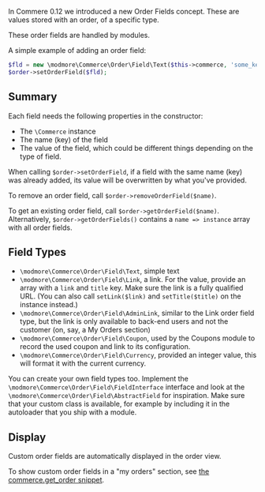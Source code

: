 In Commere 0.12 we introduced a new Order Fields concept. These are values stored with an order, of a specific type. 

These order fields are handled by modules. 

A simple example of adding an order field:

````php
$fld = new \modmore\Commerce\Order\Field\Text($this->commerce, 'some_key', 'My Value');
$order->setOrderField($fld);
````

## Summary

Each field needs the following properties in the constructor:

- The `\Commerce` instance
- The name (key) of the field
- The value of the field, which could be different things depending on the type of field. 

When calling `$order->setOrderField`, if a field with the same name (key) was already added, its value will be overwritten by what you've provided.

To remove an order field, call `$order->removeOrderField($name)`.

To get an existing order field, call `$order->getOrderField($name)`. Alternatively, `$order->getOrderFields()` contains a `name => instance` array with all order fields.

## Field Types

- `\modmore\Commerce\Order\Field\Text`, simple text
- `\modmore\Commerce\Order\Field\Link`, a link. For the value, provide an array with a `link` and `title` key. Make sure the link is a fully qualified URL. (You can also call `setLink($link)` and `setTitle($title)` on the instance instead.)
- `\modmore\Commerce\Order\Field\AdminLink`, similar to the Link order field type, but the link is only available to back-end users and not the customer (on, say, a My Orders section)
- `\modmore\Commerce\Order\Field\Coupon`, used by the Coupons module to record the used coupon and link to its configuration.
- `\modmore\Commerce\Order\Field\Currency`, provided an integer value, this will format it with the current currency.

You can create your own field types too. Implement the `\modmore\Commerce\Order\Field\FieldInterface` interface and look at the `\modmore\Commerce\Order\Field\AbstractField` for inspiration. Make sure that your custom class is available, for example by including it in the autoloader that you ship with a module.

## Display

Custom order fields are automatically displayed in the order view.

To show custom order fields in a "my orders" section, see [the commerce.get_order snippet](../Snippets/get_order).